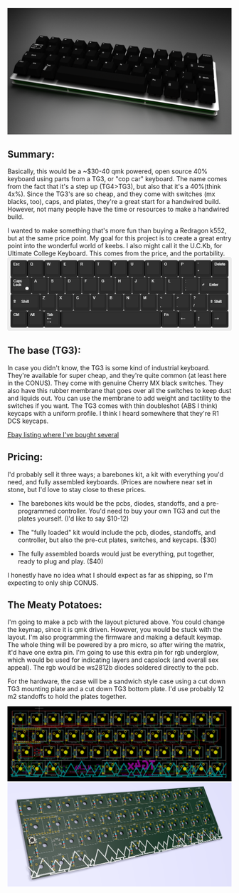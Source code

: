 ![Blender Render](https://raw.githubusercontent.com/mythosmann/tg4x/master/blenderrender.png)
## Summary:

Basically, this would be a ~$30-40 qmk powered, open source 40% keyboard using parts from a TG3, or "cop car" keyboard. The name comes from the fact that it's a step up (TG4>TG3), but also that it's a 40%(think 4x%). Since the TG3's are so cheap, and they come with switches (mx blacks, too), caps, and plates, they're a great start for a handwired build. However, not many people have the time or resources to make a handwired build.

I wanted to make something that's more fun than buying a Redragon k552, but at the same price point. My goal for this project is to create a great entry point into the wonderful world of keebs. I also might call it the U.C.Kb, for Ultimate College Keyboard. This comes from the price, and the portability.
![KLE layout](https://raw.githubusercontent.com/MythosMann/tg4x/master/kle-layout.png)
## The base (TG3):

In case you didn't know, the TG3 is some kind of industrial keyboard. They're available for super cheap, and they're quite common (at least here in the CONUS). They come with genuine Cherry MX black switches. They also have this rubber membrane that goes over all the switches to keep dust and liquids out. You can use the membrane to add weight and tactility to the switches if you want. The TG3 comes with thin doubleshot (ABS I think) keycaps with a uniform profile. I think I heard somewhere that they're R1 DCS keycaps.

[Ebay listing where I've bought several](http://www.ebay.com/itm/132873035023)

## Pricing:

I'd probably sell it three ways; a barebones kit, a kit with everything you'd need, and fully assembled keyboards. (Prices are nowhere near set in stone, but I'd love to stay close to these prices.

* The barebones kits would be the pcbs, diodes, standoffs, and a pre-programmed controller. You'd need to buy your own TG3 and cut the plates yourself. (I'd like to say $10-12)

* The "fully loaded" kit would include the pcb, diodes, standoffs, and controller, but also the pre-cut plates, switches, and keycaps. ($30)

* The fully assembled boards would just be everything, put together, ready to plug and play. ($40)

I honestly have no idea what I should expect as far as shipping, so I'm expecting to only ship CONUS.

## The Meaty Potatoes:

I'm going to make a pcb with the layout pictured above. You could change the keymap, since it is qmk driven. However, you would be stuck with the layout. I'm also programming the firmware and making a default keymap. The whole thing will be powered by a pro micro, so after wiring the matrix, it'd have one extra pin. I'm going to use this extra pin for rgb underglow, which would be used for indicating layers and capslock (and overall sex appeal). The rgb would be ws2812b diodes soldered directly to the pcb.

For the hardware, the case will be a sandwich style case using a cut down TG3 mounting plate and a cut down TG3 bottom plate. I'd use probably 12 m2 standoffs to hold the plates together.

![KiCad PCB Layout](https://raw.githubusercontent.com/MythosMann/tg4x/master/KiCad/pcblayout.png)
![Kicad PCB Render](https://raw.githubusercontent.com/MythosMann/tg4x/master/KiCad/pcb_raytrace.png)
